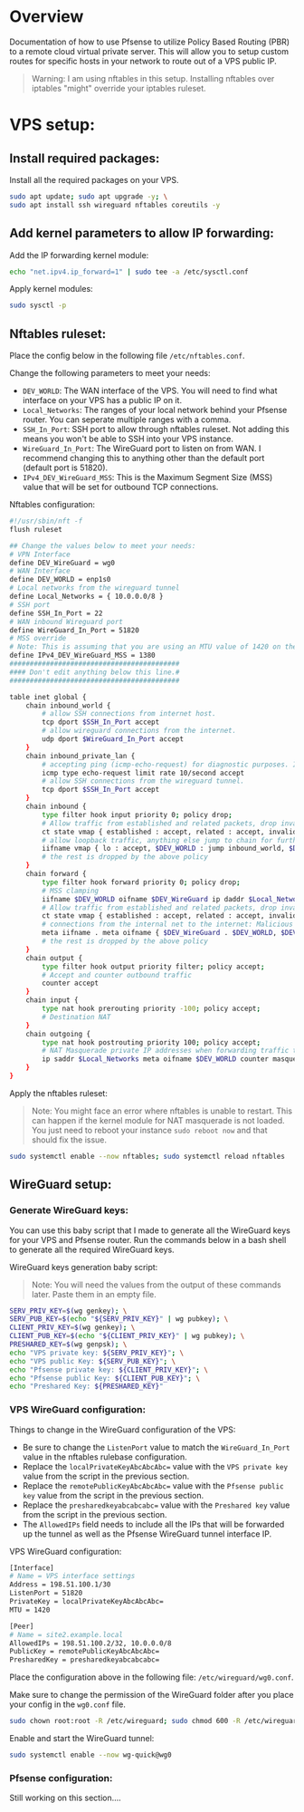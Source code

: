 # Overview

Documentation of how to use Pfsense to utilize Policy Based Routing (PBR) to a remote cloud virtual private server. This will allow you to setup custom routes for specific hosts in your network to route out of a VPS public IP.

> Warning: I am using nftables in this setup. Installing nftables over iptables "might" override your iptables ruleset.

# VPS setup:

## Install required packages:

Install all the required packages on your VPS.

```bash
sudo apt update; sudo apt upgrade -y; \
sudo apt install ssh wireguard nftables coreutils -y
```

## Add kernel parameters to allow IP forwarding:

Add the IP forwarding kernel module:

```bash
echo "net.ipv4.ip_forward=1" | sudo tee -a /etc/sysctl.conf
```

Apply kernel modules:

```bash
sudo sysctl -p
```

## Nftables ruleset:

Place the config below in the following file `/etc/nftables.conf`.

Change the following parameters to meet your needs:

- `DEV_WORLD`: The WAN interface of the VPS. You will need to find what interface on your VPS has a public IP on it.
- `Local_Networks`: The ranges of your local network behind your Pfsense router. You can seperate multiple ranges with a comma.
- `SSH_In_Port`: SSH port to allow through nftables ruleset. Not adding this means you won't be able to SSH into your VPS instance.
- `WireGuard_In_Port`: The WireGuard port to listen on from WAN. I recommend changing this to anything other than the default port (default port is 51820).
- `IPv4_DEV_WireGuard_MSS`: This is the Maximum Segment Size (MSS) value that will be set for outbound TCP connections.

Nftables configuration:

```bash
#!/usr/sbin/nft -f
flush ruleset

## Change the values below to meet your needs:
# VPN Interface
define DEV_WireGuard = wg0
# WAN Interface
define DEV_WORLD = enp1s0
# Local networks from the wireguard tunnel
define Local_Networks = { 10.0.0.0/8 }
# SSH port
define SSH_In_Port = 22
# WAN inbound Wireguard port
define WireGuard_In_Port = 51820
# MSS override
# Note: This is assuming that you are using an MTU value of 1420 on the WireGuard tunnel interface.
define IPv4_DEV_WireGuard_MSS = 1380
##########################################
#### Don't edit anything below this line.#
##########################################

table inet global {
    chain inbound_world {
        # allow SSH connections from internet host.
        tcp dport $SSH_In_Port accept
        # allow wireguard connections from the internet.
        udp dport $WireGuard_In_Port accept
    }
    chain inbound_private_lan {
        # accepting ping (icmp-echo-request) for diagnostic purposes. I prefer allowing ping from inside the tunnel only.
        icmp type echo-request limit rate 10/second accept
        # allow SSH connections from the wireguard tunnel.
        tcp dport $SSH_In_Port accept
    }
    chain inbound {
        type filter hook input priority 0; policy drop;
        # Allow traffic from established and related packets, drop invalid
        ct state vmap { established : accept, related : accept, invalid : drop }
        # allow loopback traffic, anything else jump to chain for further evaluation
        iifname vmap { lo : accept, $DEV_WORLD : jump inbound_world, $DEV_WireGuard : jump inbound_private_lan }
        # the rest is dropped by the above policy
    }
    chain forward {
        type filter hook forward priority 0; policy drop;
        # MSS clamping
        iifname $DEV_WORLD oifname $DEV_WireGuard ip daddr $Local_Networks tcp flags syn tcp option maxseg size set $IPv4_DEV_WireGuard_MSS counter
        # Allow traffic from established and related packets, drop invalid
        ct state vmap { established : accept, related : accept, invalid : drop }
        # connections from the internal net to the internet: Malicious to WAN allowed; WAN to Malicious not allowed
        meta iifname . meta oifname { $DEV_WireGuard . $DEV_WORLD, $DEV_WORLD . $DEV_WireGuard } accept
        # the rest is dropped by the above policy
    }
    chain output {
        type filter hook output priority filter; policy accept;
        # Accept and counter outbound traffic
        counter accept
    }
    chain input {
        type nat hook prerouting priority -100; policy accept;
        # Destination NAT
    }
    chain outgoing {
        type nat hook postrouting priority 100; policy accept;
        # NAT Masquerade private IP addresses when forwarding traffic to the internet
        ip saddr $Local_Networks meta oifname $DEV_WORLD counter masquerade random,persistent
    }
}
```

Apply the nftables ruleset:

> Note:
> You might face an error where nftables is unable to restart. This can happen if the kernel module for NAT masquerade is not loaded.
> You just need to reboot your instance `sudo reboot now` and that should fix the issue.

```bash
sudo systemctl enable --now nftables; sudo systemctl reload nftables
```

## WireGuard setup:

### Generate WireGuard keys:

You can use this baby script that I made to generate all the WireGuard keys for your VPS and Pfsense router. Run the commands below in a bash shell to generate all the required WireGuard keys.

WireGuard keys generation baby script:

> Note:
> You will need the values from the output of these commands later. Paste them in an empty file.

```bash
SERV_PRIV_KEY=$(wg genkey); \
SERV_PUB_KEY=$(echo "${SERV_PRIV_KEY}" | wg pubkey); \
CLIENT_PRIV_KEY=$(wg genkey); \
CLIENT_PUB_KEY=$(echo "${CLIENT_PRIV_KEY}" | wg pubkey); \
PRESHARED_KEY=$(wg genpsk); \
echo "VPS private key: ${SERV_PRIV_KEY}"; \
echo "VPS public Key: ${SERV_PUB_KEY}"; \
echo "Pfsense private key: ${CLIENT_PRIV_KEY}"; \
echo "Pfsense public Key: ${CLIENT_PUB_KEY}"; \
echo "Preshared Key: ${PRESHARED_KEY}"
```

### VPS WireGuard configuration:

Things to change in the WireGuard configuration of the VPS:

- Be sure to change the `ListenPort` value to match the `WireGuard_In_Port` value in the nftables rulebase configuration.
- Replace the `localPrivateKeyAbcAbcAbc=` value with the `VPS private key` value from the script in the previous section.
- Replace the `remotePublicKeyAbcAbcAbc=` value with the `Pfsense public key` value from the script in the previous section.
- Replace the `presharedkeyabcabcabc=` value with the `Preshared key` value from the script in the previous section.
- The `AllowedIPs` field needs to include all the IPs that will be forwarded up the tunnel as well as the Pfsense WireGuard tunnel interface IP.

VPS WireGuard configuration:

```bash
[Interface]
# Name = VPS interface settings
Address = 198.51.100.1/30
ListenPort = 51820
PrivateKey = localPrivateKeyAbcAbcAbc= 
MTU = 1420 

[Peer] 
# Name = site2.example.local
AllowedIPs = 198.51.100.2/32, 10.0.0.0/8
PublicKey = remotePublicKeyAbcAbcAbc=
PresharedKey = presharedkeyabcabcabc=
```

Place the configuration above in the following file: `/etc/wireguard/wg0.conf`.

Make sure to change the permission of the WireGuard folder after you place your config in the `wg0.conf` file.

```bash
sudo chown root:root -R /etc/wireguard; sudo chmod 600 -R /etc/wireguard
```

Enable and start the WireGuard tunnel:

```bash
sudo systemctl enable --now wg-quick@wg0
```

### Pfsense configuration:

Still working on this section....
